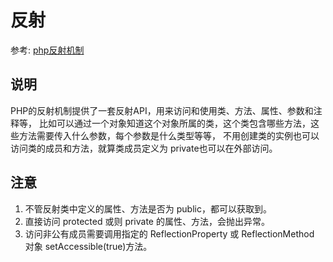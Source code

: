 # 反射

参考: [php反射机制](https://juejin.cn/post/6844904148891074568)

## 说明

PHP的反射机制提供了一套反射API，用来访问和使用类、方法、属性、参数和注释等，
比如可以通过一个对象知道这个对象所属的类，这个类包含哪些方法，这些方法需要传入什么参数，每个参数是什么类型等等，
不用创建类的实例也可以访问类的成员和方法，就算类成员定义为 private也可以在外部访问。

## 注意

1. 不管反射类中定义的属性、方法是否为 public，都可以获取到。
2. 直接访问 protected 或则 private 的属性、方法，会抛出异常。
3. 访问非公有成员需要调用指定的 ReflectionProperty 或 ReflectionMethod 对象 setAccessible(true)方法。
